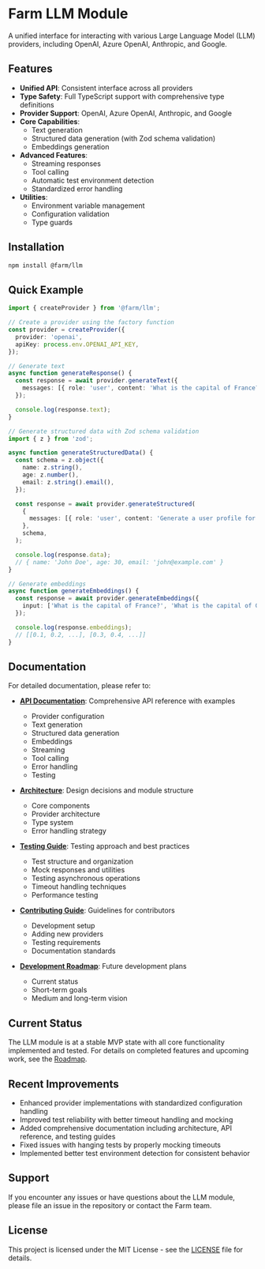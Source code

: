 # Farm LLM Module

A unified interface for interacting with various Large Language Model (LLM) providers, including OpenAI, Azure OpenAI,
Anthropic, and Google.

## Features

- **Unified API**: Consistent interface across all providers
- **Type Safety**: Full TypeScript support with comprehensive type definitions
- **Provider Support**: OpenAI, Azure OpenAI, Anthropic, and Google
- **Core Capabilities**:
  - Text generation
  - Structured data generation (with Zod schema validation)
  - Embeddings generation
- **Advanced Features**:
  - Streaming responses
  - Tool calling
  - Automatic test environment detection
  - Standardized error handling
- **Utilities**:
  - Environment variable management
  - Configuration validation
  - Type guards

## Installation

```bash
npm install @farm/llm
```

## Quick Example

```typescript
import { createProvider } from '@farm/llm';

// Create a provider using the factory function
const provider = createProvider({
  provider: 'openai',
  apiKey: process.env.OPENAI_API_KEY,
});

// Generate text
async function generateResponse() {
  const response = await provider.generateText({
    messages: [{ role: 'user', content: 'What is the capital of France?' }],
  });

  console.log(response.text);
}

// Generate structured data with Zod schema validation
import { z } from 'zod';

async function generateStructuredData() {
  const schema = z.object({
    name: z.string(),
    age: z.number(),
    email: z.string().email(),
  });

  const response = await provider.generateStructured(
    {
      messages: [{ role: 'user', content: 'Generate a user profile for John Doe, age 30, email john@example.com' }],
    },
    schema,
  );

  console.log(response.data);
  // { name: 'John Doe', age: 30, email: 'john@example.com' }
}

// Generate embeddings
async function generateEmbeddings() {
  const response = await provider.generateEmbeddings({
    input: ['What is the capital of France?', 'What is the capital of Germany?'],
  });

  console.log(response.embeddings);
  // [[0.1, 0.2, ...], [0.3, 0.4, ...]]
}
```

## Documentation

For detailed documentation, please refer to:

- [**API Documentation**](./docs/API.md): Comprehensive API reference with examples

  - Provider configuration
  - Text generation
  - Structured data generation
  - Embeddings
  - Streaming
  - Tool calling
  - Error handling
  - Testing

- [**Architecture**](./docs/ARCHITECTURE.md): Design decisions and module structure

  - Core components
  - Provider architecture
  - Type system
  - Error handling strategy

- [**Testing Guide**](./docs/TESTING.md): Testing approach and best practices

  - Test structure and organization
  - Mock responses and utilities
  - Testing asynchronous operations
  - Timeout handling techniques
  - Performance testing

- [**Contributing Guide**](./docs/CONTRIBUTING.md): Guidelines for contributors

  - Development setup
  - Adding new providers
  - Testing requirements
  - Documentation standards

- [**Development Roadmap**](./docs/ROADMAP.md): Future development plans
  - Current status
  - Short-term goals
  - Medium and long-term vision

## Current Status

The LLM module is at a stable MVP state with all core functionality implemented and tested. For details on completed
features and upcoming work, see the [Roadmap](./docs/ROADMAP.md).

## Recent Improvements

- Enhanced provider implementations with standardized configuration handling
- Improved test reliability with better timeout handling and mocking
- Added comprehensive documentation including architecture, API reference, and testing guides
- Fixed issues with hanging tests by properly mocking timeouts
- Implemented better test environment detection for consistent behavior

## Support

If you encounter any issues or have questions about the LLM module, please file an issue in the repository or contact
the Farm team.

## License

This project is licensed under the MIT License - see the [LICENSE](./LICENSE) file for details.
